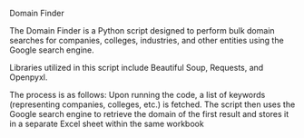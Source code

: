 Domain Finder

The Domain Finder is a Python script designed to perform bulk domain searches for companies, colleges, industries, and other entities using the Google search engine.

Libraries utilized in this script include Beautiful Soup, Requests, and Openpyxl.

The process is as follows: Upon running the code, a list of keywords (representing companies, colleges, etc.) is fetched. The script then uses the Google search engine to retrieve the domain of the first result and stores it in a separate Excel sheet within the same workbook
